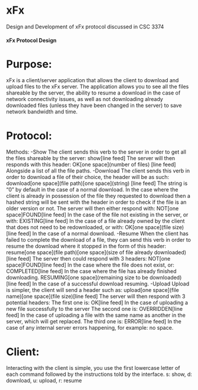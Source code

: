 # xFx
Design and Development of xFx protocol discussed in CSC 3374

<h4>xFx Protocol Design</h4>

<h1>Purpose:</h1>
	xFx is a client/server application that allows the client to download and upload files to the xFx server. The application allows you to see all the files shareable by the server, the ability to resume a download in the case of network connectivity issues, as well as not downloading already downloaded files (unless they have been changed in the server) to save network bandwidth and time.
<h1>Protocol:</h1>
	Methods:
-Show
The client sends this verb to the server in order to get all the files shareable by the server:
show[line feed]
The server will then responds with this header:
OK[one space](number of files) [line feed]
Alongside a list of all the file paths.
-Download
The client sends this verb in order to download a file of their choice, the header will be as such:
download[one space](file path)[one space](string) [line feed]
The string is “0” by default in the case of a normal download. In the case where the client is already in possession of the file they requested to download then a hashed string will be sent with the header in order to check if the file is an older version or not.
The server will then either respond with:
NOT[one space]FOUND[line feed]
In the case of the file not existing in the server, or with:
EXISTING[line feed]
In the case of a file already owned by the client that does not need to be redownloaded, or with:
OK[one space](file size)[line feed]
In the case of a normal download.
-Resume
When the client has failed to complete the download of a file, they can send this verb in order to resume the download where it stopped in the form of this header:
resume[one space](file path)[one space](size of file already downloaded) [line feed]
The server then could respond with 3 headers:
NOT[one space]FOUND[line feed]
In the case where the file does not exist, or:
COMPLETED[line feed]
In the case where the file has already finished downloading.
RESUMING[one space](remaining size to be downloaded) [line feed]
In the case of a successful download resuming.
-Upload
Upload is simpler, the client will send a header such as:
upload[one space](file name)[one space](file size)[line feed]
The server will then respond with 3 potential headers:
The first one is:
OK[line feed]
In the case of uploading a new file successfully to the server
The second one is:
OVERRIDDEN[line feed]
In the case of uploading a file with the same name as another in the server, which will get replaced.
The third one is:
ERROR[line feed]
In the case of any internal server errors happening, for example: no space.
<h1>Client:</h1>
	Interacting with the client is simple, you use the first lowercase letter of each command followed by the instructions told by the interface.
s: show, d: download, u: upload, r: resume
